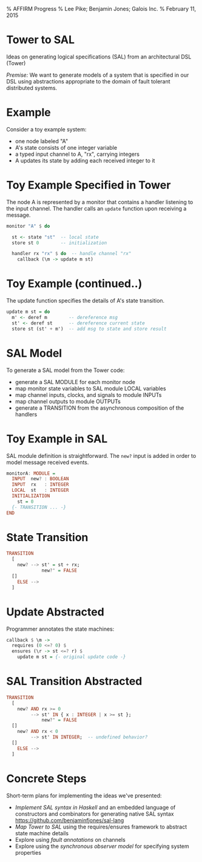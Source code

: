 % AFFIRM Progress
% Lee Pike; Benjamin Jones; Galois Inc.
% February 11, 2015

Tower to SAL
============

Ideas on generating logical specifications (SAL) from an architectural DSL
(Tower)

*Premise:* We want to generate models of a system that is specified in our DSL
using abstractions appropriate to the domain of fault tolerant distributed systems.


Example
=======

Consider a toy example system:

  * one node labeled "A"
  * A's state consists of one integer variable
  * a typed input channel to A, "rx", carrying integers
  * A updates its state by adding each received integer to it


Toy Example Specified in Tower
==============================

The node A is represented by a monitor that contains a handler listening to
the input channel. The handler calls an `update` function upon receiving a
message.

```haskell
monitor "A" $ do

  st <- state "st"  -- local state
  store st 0        -- initialization

  handler rx "rx" $ do  -- handle channel "rx"
    callback (\m -> update m st)
```


Toy Example (continued..)
=========================

The update function specifies the details of A's state transition.

```haskell
update m st = do
  m' <- deref m        -- dereference msg
  st' <- deref st      -- dereference current state
  store st (st' + m')  -- add msg to state and store result
```


SAL Model
=========

To generate a SAL model from the Tower code:

  * generate a SAL MODULE for each monitor node
  * map monitor state variables to SAL module LOCAL variables
  * map channel inputs, clocks, and signals to module INPUTs
  * map channel outputs to module OUTPUTs
  * generate a TRANSITION from the asynchronous composition of the handlers


Toy Example in SAL
==================

SAL module definition is straightforward. The `new?` input is added in order
to model message received events.

```haskell
monitorA: MODULE =
  INPUT  new? : BOOLEAN
  INPUT  rx   : INTEGER
  LOCAL  st   : INTEGER
  INITIALIZATION
    st = 0
  {- TRANSITION ... -}
END
```


State Transition
================

```haskell
TRANSITION
  [
    new? --> st' = st + rx;
             new?' = FALSE
  []
    ELSE -->
  ]
```


Update Abstracted
=================

Programmer annotates the state machines:

```haskell
callback $ \m ->
  requires (0 <=? 0) $
  ensures (\r -> st <=? r) $
    update m st = {- original update code -}
```


SAL Transition Abstracted
=========================

```haskell
TRANSITION
  [
    new? AND rx >= 0
         --> st' IN { x : INTEGER | x >= st };
             new?' = FALSE
  []
    new? AND rx < 0
         --> st' IN INTEGER;  -- undefined behavior?
  []
    ELSE -->
  ]
```


Concrete Steps
==============

Short-term plans for implementing the ideas we've presented:

  * _Implement SAL syntax in Haskell_ and an embedded language of constructors
    and combinators for generating native SAL syntax
    <https://github.com/benjaminfjones/sal-lang>
  * _Map Tower to SAL_ using the requires/ensures framework to abstract
    state machine details
  * Explore using _fault annotations_ on channels
  * Explore using the _synchronous observer model_ for specifying system
    properties

